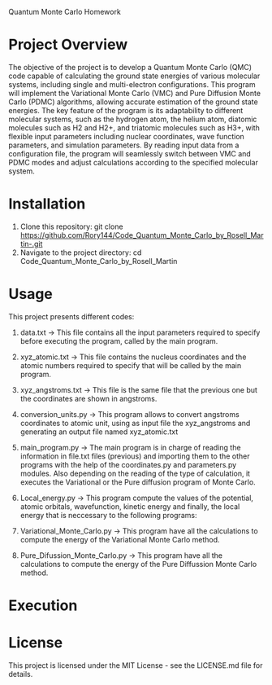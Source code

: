 Quantum Monte Carlo Homework 

# Project Overview
The objective of the project is to develop a Quantum Monte Carlo (QMC) code capable of calculating the ground state energies of various molecular systems, including single and multi-electron configurations. This program will implement the Variational Monte Carlo (VMC) and Pure Diffusion Monte Carlo (PDMC) algorithms, allowing accurate estimation of the ground state energies. The key feature of the program is its adaptability to different molecular systems, such as the hydrogen atom, the helium atom, diatomic molecules such as H2 and H2+, and triatomic molecules such as H3+, with flexible input parameters including nuclear coordinates, wave function parameters, and simulation parameters. By reading input data from a configuration file, the program will seamlessly switch between VMC and PDMC modes and adjust calculations according to the specified molecular system. 

# Installation
1. Clone this repository: git clone https://github.com/Rory144/Code_Quantum_Monte_Carlo_by_Rosell_Martin-.git 
2. Navigate to the project directory: cd Code_Quantum_Monte_Carlo_by_Rosell_Martin

# Usage

This project presents different codes: 

1. data.txt ->  This file contains all the input parameters required to specify before executing the program, called by the main program.  

2. xyz_atomic.txt -> This file contains the nucleus coordinates and the atomic numbers required to specify that will be called by the main program. 

3. xyz_angstroms.txt -> This file is the same file that the previous one but the coordinates are shown in angstroms. 

4. conversion_units.py -> This program allows to convert angstroms coordinates to atomic unit, using as input file the xyz_angstroms and generating an output file named xyz_atomic.txt 
 
5. main_program.py -> The main program is in charge of reading the information in file.txt files (previous) and importing them to the other programs with the help of the coordinates.py and parameters.py modules. Also depending on the reading of the type of calculation, it executes the Variational or the Pure diffusion program of Monte Carlo. 

6. Local_energy.py -> This program compute the values of the potential, atomic orbitals, wavefunction, kinetic energy and finally, the local energy that is neccessary to the following programs: 

7. Variational_Monte_Carlo.py -> This program have all the calculations to compute the energy of the Variational Monte Carlo method.

8. Pure_Difussion_Monte_Carlo.py -> This program have all the calculations to compute the energy of the Pure Diffussion Monte Carlo method. 

# Execution 

# License
This project is licensed under the MIT License - see the LICENSE.md file for details.

